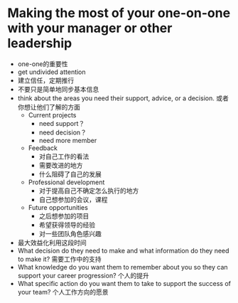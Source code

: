 # Making the most of your one-on-one with your manager or other leadership
- one-one的重要性
- get undivided attention
- 建立信任，定期推行
- 不要只是简单地同步基本信息
- think about the areas you need their support, advice, or a decision. 或者你想让他们了解的方面
  - Current projects
    - need support？
    - need decision？
    - need more member
  - Feedback
    - 对自己工作的看法
    - 需要改进的地方
    - 什么阻碍了自己的发展
  - Professional development
    - 对于提高自己不确定怎么执行的地方
    - 自己想参加的会议，课程
  - Future opportunities
    - 之后想参加的项目
    - 希望获得领导的经验
    - 对一些团队角色感兴趣
- 最大效益化利用这段时间
- What decision do they need to make and what information do they need to make it?         需要工作中的支持
- What knowledge do you want them to remember about you so they can support your career progression?     个人的提升
- What specific action do you want them to take to support the success of your team?     个人工作方向的愿景
